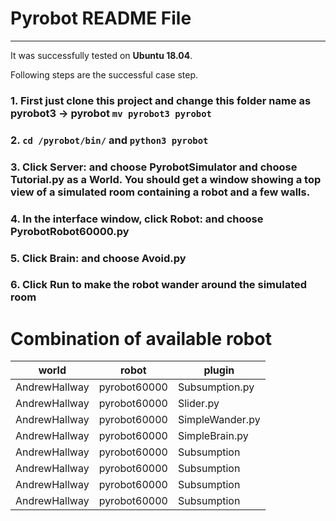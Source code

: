 # Pyrobot README File
----------------

It was successfully tested on **Ubuntu 18.04**. 

Following steps are the successful case step. 


### 1. First just clone this project and change this folder name as pyrobot3 -> pyrobot `mv pyrobot3 pyrobot`

### 2. `cd /pyrobot/bin/` and `python3 pyrobot` 

### 3. Click Server: and choose PyrobotSimulator and choose Tutorial.py as a World. You should get a window showing a top view of a simulated room containing a robot and a few walls.

### 4. In the interface window, click Robot: and choose PyrobotRobot60000.py

### 5. Click Brain: and choose Avoid.py

### 6. Click Run to make the robot wander around the simulated room

# Combination of available robot


| world           | robot          | plugin            |
| --------------- | -------------- | ----------------- |
| AndrewHallway   | pyrobot60000   | Subsumption.py    |
| AndrewHallway   | pyrobot60000   | Slider.py         |
| AndrewHallway   | pyrobot60000   | SimpleWander.py   |
| AndrewHallway   | pyrobot60000   | SimpleBrain.py    |
| AndrewHallway   | pyrobot60000   | Subsumption       |
| AndrewHallway   | pyrobot60000   | Subsumption       |
| AndrewHallway   | pyrobot60000   | Subsumption       |
| AndrewHallway   | pyrobot60000   | Subsumption       |


<!--
   - pyrobot60000 ./plugins/worlds/Pyrobot/AndrewHallway.py 
   - pyrobot60000 ./plugins/brains/Subsumption.py 
   - pyrobot60000 ./plugins/brains/Slider.py
   - pyrobot60000 ./plugins/brains/SimpleWander.py
   - pyrobot60000 ./plugins/brains/SimpleBrain.py
   - pyrobot60000 ./plugins/brains/SimpleBrain.py
   - pyrobot60000
   - ./plugins/worlds/Pyrobot/KonaneWorld.py
   -->


